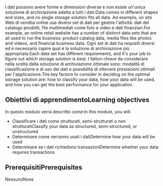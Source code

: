<span data-ttu-id="e3fc4-101">I dati possono avere forme e dimensioni diverse e non esiste un'unica soluzione di archiviazione adatta a tutti i dati.</span><span class="sxs-lookup"><span data-stu-id="e3fc4-101">Data comes in different shapes and sizes, and no single storage solution fits all data.</span></span> <span data-ttu-id="e3fc4-102">Ad esempio, un sito Web di vendita online usa diversi set di dati per gestire l'attività: dati del catalogo prodotti, file multimediali come foto e video e dati finanziari.</span><span class="sxs-lookup"><span data-stu-id="e3fc4-102">For example, an online retail website has a number of distinct data sets that are all used to run the business: product catalog data, media files like photos and videos, and financial business data.</span></span> <span data-ttu-id="e3fc4-103">Ogni set di dati ha requisiti diversi ed è necessario capire qual è la soluzione di archiviazione più appropriata.</span><span class="sxs-lookup"><span data-stu-id="e3fc4-103">Each data set has different requirements, and it's your job to figure out which storage solution is best.</span></span> <span data-ttu-id="e3fc4-104">I fattori chiave da considerare nella scelta della soluzione di archiviazione ottimale sono: modalità di classificazione e di uso dei dati e possibilità di ottenere prestazioni ottimali per l'applicazione.</span><span class="sxs-lookup"><span data-stu-id="e3fc4-104">The key factors to consider in deciding on the optimal storage solution are: how to classify your data, how your data will be used, and how you can get the best performance for your application.</span></span>

## <a name="learning-objectives"></a><span data-ttu-id="e3fc4-105">Obiettivi di apprendimento</span><span class="sxs-lookup"><span data-stu-id="e3fc4-105">Learning objectives</span></span>

<span data-ttu-id="e3fc4-106">In questo modulo verrà descritto come:</span><span class="sxs-lookup"><span data-stu-id="e3fc4-106">In this module, you will:</span></span>

- <span data-ttu-id="e3fc4-107">Classificare i dati come strutturati, semi-strutturati o non strutturati</span><span class="sxs-lookup"><span data-stu-id="e3fc4-107">Classify your data as structured, semi-structured, or unstructured</span></span>
- <span data-ttu-id="e3fc4-108">Determinare come verranno usati i dati</span><span class="sxs-lookup"><span data-stu-id="e3fc4-108">Determine how your data will be used</span></span>
- <span data-ttu-id="e3fc4-109">Determinare se i dati richiedono transazioni</span><span class="sxs-lookup"><span data-stu-id="e3fc4-109">Determine whether your data requires transactions</span></span> 

## <a name="prerequisites"></a><span data-ttu-id="e3fc4-110">Prerequisiti</span><span class="sxs-lookup"><span data-stu-id="e3fc4-110">Prerequisites</span></span>  

<span data-ttu-id="e3fc4-111">Nessuno</span><span class="sxs-lookup"><span data-stu-id="e3fc4-111">None</span></span>
